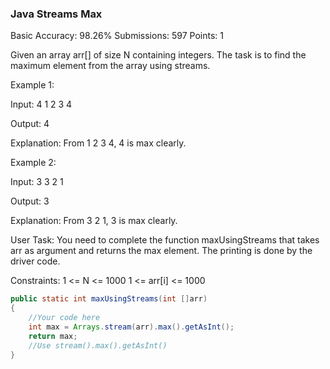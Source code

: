 ###  Java Streams Max
Basic Accuracy: 98.26% Submissions: 597 Points: 1

Given an array arr[] of size N containing integers. The task is to find the maximum element from the array using streams.

Example 1:

Input:
4
1 2 3 4

Output:
4

Explanation:
From 1 2 3 4, 4 is max clearly.

Example 2:

Input:
3
3 2 1

Output:
3

Explanation:
From 3 2 1, 3 is max clearly.

User Task:
You need to complete the function maxUsingStreams that takes arr as argument and returns the max element. The printing is done by the driver code.

Constraints:
1 <= N <= 1000
1 <= arr[i] <= 1000
```java
public static int maxUsingStreams(int []arr)
{
    //Your code here
    int max = Arrays.stream(arr).max().getAsInt();
    return max;
    //Use stream().max().getAsInt()
}
```

